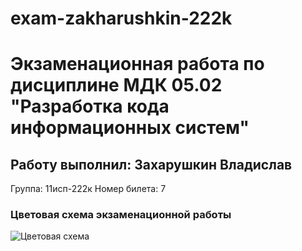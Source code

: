 # exam-zakharushkin-222k

# Экзаменационная работа по дисциплине МДК 05.02 "Разработка кода информационных систем"
## Работу выполнил: Захарушкин Владислав
Группа: 11исп-222к
Номер билета: 7

### Цветовая схема экзаменационной работы

![Цветовая схема](docs/palette_3r11Yw0w0w0w0.png)